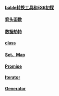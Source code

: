 #### [bable转换工具和ES6初探](https://github.com/z826526354/myProject/tree/master/es6/bable转换工具和ES6初探.md)

#### [箭头函数](https://github.com/z826526354/myProject/tree/master/es6/箭头函数.md)

#### [数据劫持](https://github.com/z826526354/myProject/tree/master/es6/数据劫持.md)

#### [class](https://github.com/z826526354/myProject/tree/master/es6/class.md)

#### [Set、Map](https://github.com/z826526354/myProject/tree/master/es6/Set、Map.md)

#### [Promise](https://github.com/z826526354/myProject/tree/master/es6/Promise.md)

#### [Iterator](https://github.com/z826526354/myProject/tree/master/es6/Iterator.md)

#### [Generator](https://github.com/z826526354/myProject/tree/master/es6/Generator.md)